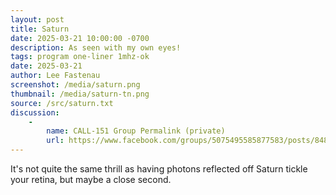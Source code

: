 ```yaml
---
layout: post
title: Saturn
date: 2025-03-21 10:00:00 -0700
description: As seen with my own eyes!
tags: program one-liner 1mhz-ok
date: 2025-03-21
author: Lee Fastenau
screenshot: /media/saturn.png
thumbnail: /media/saturn-tn.png
source: /src/saturn.txt
discussion:
    -
        name: CALL-151 Group Permalink (private)
        url: https://www.facebook.com/groups/5075495585877583/posts/8484975681596206/
---
```


It's not quite the same thrill as having photons reflected off Saturn tickle your retina, but maybe a close second.